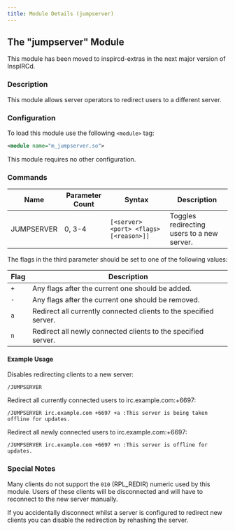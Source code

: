 ```yaml
---
title: Module Details (jumpserver)
---
```


## The "jumpserver" Module

<div class="alert alert-warning" role="alert" markdown="1">

This module has been moved to inspircd-extras in the next major version of InspIRCd.

</div>

### Description

This module allows server operators to redirect users to a different server.

### Configuration

To load this module use the following `<module>` tag:

```xml
<module name="m_jumpserver.so">
```

This module requires no other configuration.

### Commands

Name       | Parameter Count | Syntax                                 | Description
---------- | --------------- | -------------------------------------- | -----------
JUMPSERVER | 0, 3-4          | `[<server> <port> <flags> [<reason>]]` | Toggles redirecting users to a new server.

The flags in the third parameter should be set to one of the following values:

Flag | Description
---- | -----------
`+`  | Any flags after the current one should be added.
`-`  | Any flags after the current one should be removed.
`a`  | Redirect all currently connected clients to the specified server.
`n`  | Redirect all newly connected clients to the specified server.

#### Example Usage

Disables redirecting clients to a new server:

```plaintext
/JUMPSERVER
```

Redirect all currently connected users to irc.example.com:+6697:

```plaintext
/JUMPSERVER irc.example.com +6697 +a :This server is being taken offline for updates.
```

Redirect all newly connected users to irc.example.com:+6697:

```plaintext
/JUMPSERVER irc.example.com +6697 +n :This server is offline for updates.
```

### Special Notes

Many clients do not support the `010` (RPL_REDIR) numeric used by this module. Users of these clients will be disconnected and will have to reconnect to the new server manually.

If you accidentally disconnect whilst a server is configured to redirect new clients you can disable the redirection by rehashing the server.
